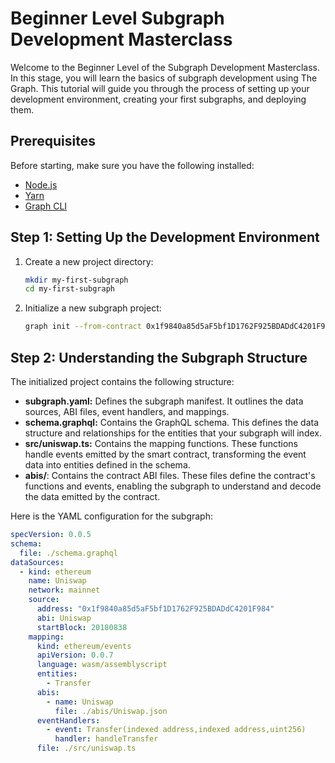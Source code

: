 # Beginner Level Subgraph Development Masterclass

Welcome to the Beginner Level of the Subgraph Development Masterclass. In this stage, you will learn the basics of subgraph development using The Graph. This tutorial will guide you through the process of setting up your development environment, creating your first subgraphs, and deploying them.

## Prerequisites

Before starting, make sure you have the following installed:
- [Node.js](https://nodejs.org/)
- [Yarn](https://classic.yarnpkg.com/en/docs/install)
- [Graph CLI](https://github.com/graphprotocol/graph-cli)

## Step 1: Setting Up the Development Environment

1. Create a new project directory:
    ```bash
    mkdir my-first-subgraph
    cd my-first-subgraph
    ```

2. Initialize a new subgraph project:
    ```bash
    graph init --from-contract 0x1f9840a85d5aF5bf1D1762F925BDADdC4201F984 --network mainnet my-first-subgraph
    ```

## Step 2: Understanding the Subgraph Structure

The initialized project contains the following structure:
- **subgraph.yaml:** Defines the subgraph manifest. It outlines the data sources, ABI files, event handlers, and mappings.
- **schema.graphql:** Contains the GraphQL schema. This defines the data structure and relationships for the entities that your subgraph will index.
- **src/uniswap.ts:** Contains the mapping functions. These functions handle events emitted by the smart contract, transforming the event data into entities defined in the schema.
- **abis/**: Contains the contract ABI files. These files define the contract's functions and events, enabling the subgraph to understand and decode the data emitted by the contract.

Here is the YAML configuration for the subgraph:

```yaml
specVersion: 0.0.5
schema:
  file: ./schema.graphql
dataSources:
  - kind: ethereum
    name: Uniswap
    network: mainnet
    source:
      address: "0x1f9840a85d5aF5bf1D1762F925BDADdC4201F984"
      abi: Uniswap
      startBlock: 20180838
    mapping:
      kind: ethereum/events
      apiVersion: 0.0.7
      language: wasm/assemblyscript
      entities:
        - Transfer
      abis:
        - name: Uniswap
          file: ./abis/Uniswap.json
      eventHandlers:
        - event: Transfer(indexed address,indexed address,uint256)
          handler: handleTransfer
      file: ./src/uniswap.ts

 

